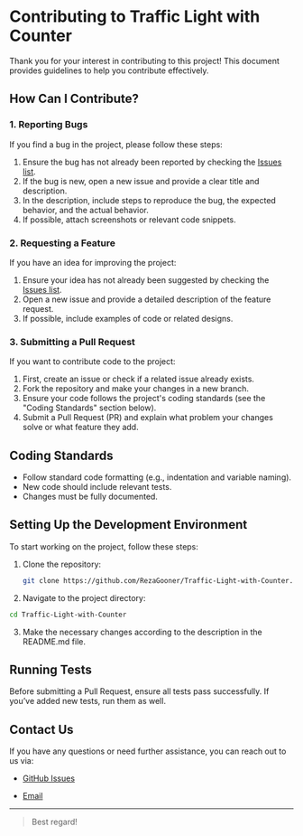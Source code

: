 # Contributing to Traffic Light with Counter

Thank you for your interest in contributing to this project! This document provides guidelines to help you contribute effectively.

## How Can I Contribute?

### 1. Reporting Bugs
If you find a bug in the project, please follow these steps:
1. Ensure the bug has not already been reported by checking the [Issues list](https://github.com/RezaGooner/Traffic-Light-with-Counter/issues).
2. If the bug is new, open a new issue and provide a clear title and description.
3. In the description, include steps to reproduce the bug, the expected behavior, and the actual behavior.
4. If possible, attach screenshots or relevant code snippets.

### 2. Requesting a Feature
If you have an idea for improving the project:
1. Ensure your idea has not already been suggested by checking the [Issues list](https://github.com/RezaGooner/Traffic-Light-with-Counter/issues).
2. Open a new issue and provide a detailed description of the feature request.
3. If possible, include examples of code or related designs.

### 3. Submitting a Pull Request
If you want to contribute code to the project:
1. First, create an issue or check if a related issue already exists.
2. Fork the repository and make your changes in a new branch.
3. Ensure your code follows the project's coding standards (see the "Coding Standards" section below).
4. Submit a Pull Request (PR) and explain what problem your changes solve or what feature they add.

## Coding Standards
- Follow standard code formatting (e.g., indentation and variable naming).
- New code should include relevant tests.
- Changes must be fully documented.

## Setting Up the Development Environment
To start working on the project, follow these steps:
1. Clone the repository:
   ```bash
   git clone https://github.com/RezaGooner/Traffic-Light-with-Counter.git

2. Navigate to the project directory:

  ```bash
  cd Traffic-Light-with-Counter
```
3. Make the necessary changes according to the description in the README.md file.

## Running Tests
Before submitting a Pull Request, ensure all tests pass successfully. If you’ve added new tests, run them as well.

## Contact Us
If you have any questions or need further assistance, you can reach out to us via:

- [GitHub Issues](https://github.com/RezaGooner/Traffic-Light-with-Counter/issues)

- [Email](RezaAsadiProgrammer@gmail.com)

---
> Best regard!
